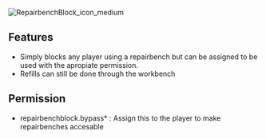 ![RepairbenchBlock_icon_medium](https://github.com/KrunghCrow/RepairbenchBlock/assets/72466753/6dd50c1f-d249-4658-96da-313b32df8ac9)

## Features
* Simply blocks any player using a repairbench but can be assigned to be used with the apropiate permission.
* Refills can still be done through the workbench

## Permission
* repairbenchblock.bypass* : Assign this to the player to make repairbenches accesable
